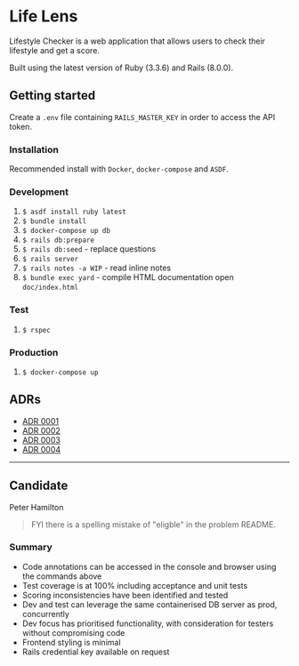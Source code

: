 # Life Lens

Lifestyle Checker is a web application that allows users to check their lifestyle and get a score.

Built using the latest version of Ruby (3.3.6) and Rails (8.0.0).

## Getting started

Create a `.env` file containing `RAILS_MASTER_KEY` in order to access the API token.

### Installation

Recommended install with `Docker`, `docker-compose` and `ASDF`. 

### Development

1. `$ asdf install ruby latest` 
1. `$ bundle install` 
1. `$ docker-compose up db`
1. `$ rails db:prepare`
1. `$ rails db:seed` - replace questions
1. `$ rails server`
1. `$ rails notes -a WIP` - read inline notes
1. `$ bundle exec yard` - compile HTML documentation open `doc/index.html`

### Test

1. `$ rspec`

### Production

1. `$ docker-compose up`

## ADRs

- [ADR 0001](file.0001-use-docker-compose.html)
- [ADR 0002](file.0002-use-rspec-for-testing.html)
- [ADR 0003](file.0003-use-slim-for-templates.html)
- [ADR 0004](file.0004-use-factory-bot-for-testing.html)

---

## Candidate

Peter Hamilton

> FYI there is a spelling mistake of "eligble" in the problem README.

### Summary

- Code annotations can be accessed in the console and browser using the commands above
- Test coverage is at 100% including acceptance and unit tests
- Scoring inconsistencies have been identified and tested
- Dev and test can leverage the same containerised DB server as prod, concurrently
- Dev focus has prioritised functionality, with consideration for testers without compromising code
- Frontend styling is minimal
- Rails credential key available on request